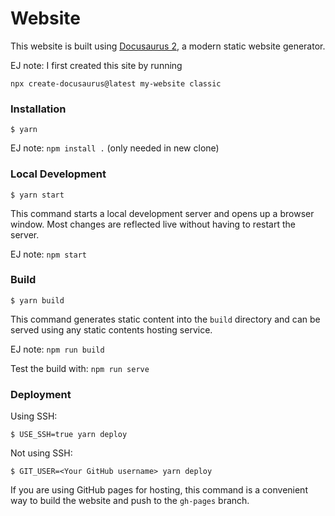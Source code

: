 # Website

This website is built using [Docusaurus 2](https://docusaurus.io/), a modern static website generator.

EJ note: I first created this site by running

    npx create-docusaurus@latest my-website classic

### Installation

```
$ yarn
```

EJ note: `npm install .` (only needed in new clone)

### Local Development

```
$ yarn start
```

This command starts a local development server and opens up a browser window. Most changes are reflected live without having to restart the server.

EJ note: `npm start`

### Build

```
$ yarn build
```

This command generates static content into the `build` directory and can be served using any static contents hosting service.

EJ note: `npm run build`

Test the build with: `npm run serve`

### Deployment

Using SSH:

```
$ USE_SSH=true yarn deploy
```

Not using SSH:

```
$ GIT_USER=<Your GitHub username> yarn deploy
```

If you are using GitHub pages for hosting, this command is a convenient way to build the website and push to the `gh-pages` branch.
